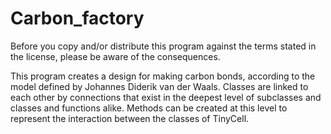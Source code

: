 # Carbon_factory 

Before you copy and/or distribute this program against the terms stated in the license, please be aware of the consequences.

This program creates a design for making carbon bonds, according to the model defined by Johannes Diderik van der Waals.
Classes are linked to each other by connections that exist in the deepest level of subclasses and classes and functions alike.
Methods can be created at this level to represent the interaction between the classes of TinyCell.

